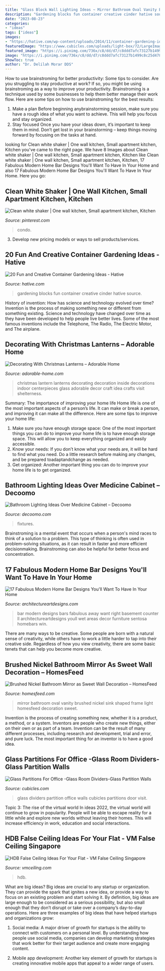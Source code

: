 ```yaml
---
title: "Glass Block Wall Lighting Ideas ~ Mirror Bathroom Oval Vanity Brushed Nickel Sink Shaped Frame Light Homesfeed Decoration Sweet"
description: "Gardening blocks fun container creative cinder hative source"
date: "2023-08-23"
categories:
- "ideas"
tags: ["ideas"]
images:
- "https://hative.com/wp-content/uploads/2014/11/container-gardening-ideas/14-cinder-blocks-gardening.jpg"
featuredImage: "https://www.cubicles.com/uploads/light-box/72/LargeImage/glass-room-dividers-nxtwall-view-room-3-m.jpg"
featured_image: "https://i.pinimg.com/736x/c8/dd/d7/c8ddd7afc73127b1499c8c25d4786013.jpg"
image: "https://i.pinimg.com/736x/c8/dd/d7/c8ddd7afc73127b1499c8c25d4786013.jpg"
ShowToc: true
author: "Dr. Delilah Morar DDS"
---
```



How to use brainstroming for better productivity: Some tips to consider.
Are you struggling to stay productive at work? If so, you might be using brainstroming as a way to improve your productivity. Brainstroming is a technique used by some businesses to help them better manage their work flow. Here are some tips on how to use brainstroming for the best results: 
1) Make a plan 
Before beginning anybrainstorming session, make sure you have a rough idea of what you want to achieve. This will help you focus and stay organized. 
2) Stay focused 
Once you have your ideas down, it’s important to keep them in mind. Don’t get lost in your brainstorming – keep things moving forward by focusing on the tasks at hand.

	

		
looking for Clean white shaker | One wall kitchen, Small apartment kitchen, Kitchen you've came to the right page. We have 8 Images about Clean white shaker | One wall kitchen, Small apartment kitchen, Kitchen like Clean white shaker | One wall kitchen, Small apartment kitchen, Kitchen, 17 Fabulous Modern Home Bar Designs You&#039;ll Want To Have In Your Home and also 17 Fabulous Modern Home Bar Designs You&#039;ll Want To Have In Your Home. Here you go:
		
    
## Clean White Shaker | One Wall Kitchen, Small Apartment Kitchen, Kitchen

<img loading=lazy src="https://i.pinimg.com/736x/c8/dd/d7/c8ddd7afc73127b1499c8c25d4786013.jpg" onerror="this.onerror=null;this.src='https://tse1.mm.bing.net/th?id=OIP._V9UnUS62s5s5uFxTxQUAgHaJ3&amp;pid=15.1';" alt="Clean white shaker | One wall kitchen, Small apartment kitchen, Kitchen">

_Source: pinterest.com_

>condo. 

	

3. Develop new pricing models or ways to sell products/services.

    
## 20 Fun And Creative Container Gardening Ideas - Hative

<img loading=lazy src="https://hative.com/wp-content/uploads/2014/11/container-gardening-ideas/14-cinder-blocks-gardening.jpg" onerror="this.onerror=null;this.src='https://tse4.mm.bing.net/th?id=OIP.eMey02n_35LoY1eX2tyIBwHaJ4&amp;pid=15.1';" alt="20 Fun and Creative Container Gardening Ideas - Hative">

_Source: hative.com_

>gardening blocks fun container creative cinder hative source. 

	

History of invention: How has science and technology evolved over time?
Invention is the process of making something new or different from something existing. Science and technology have changed over time as they have been developed to help people live better lives. Some of the most famous inventions include the Telephone, The Radio, The Electric Motor, and The airplane.

    
## Decorating With Christmas Lanterns – Adorable Home

<img loading=lazy src="https://adorable-home.com/wp-content/gallery/decorating-with-christmas-lanterns/decorating-with-christmas-lanterns-4.jpg" onerror="this.onerror=null;this.src='https://tse1.mm.bing.net/th?id=OIP.3NT0GxurxkQ4wKuspyQ9UAHaLH&amp;pid=15.1';" alt="Decorating With Christmas Lanterns – Adorable Home">

_Source: adorable-home.com_

>christmas lantern lanterns decorating decoration inside decorations indoor centerpieces glass adorable decor craft idea crafts visit shelterness. 

	

Summary: The importance of improving your home life
Home life is one of the most important aspects of a person’s life. It can make or break a person, and improving it can make all the difference. Here are some tips to improve your home life: 
1. Make sure you have enough storage space: One of the most important things you can do to improve your home life is to have enough storage space. This will allow you to keep everything organized and easily accessible. 
2. Know your needs: If you don’t know what your needs are, it will be hard to find what you need. Do a little research before making any changes, and be prepared toadaptandchange as needed. 
3. Get organized: Another important thing you can do to improve your home life is to get organized.

    
## Bathroom Lighting Ideas Over Medicine Cabinet – Decoomo

<img loading=lazy src="https://i.pinimg.com/originals/81/df/5c/81df5c49ce9ccdffb5bc1fc9b73b9d4f.jpg" onerror="this.onerror=null;this.src='https://tse4.mm.bing.net/th?id=OIP.q8M3ghh0FokBcsjqr12aEQHaMM&amp;pid=15.1';" alt="Bathroom Lighting Ideas Over Medicine Cabinet – Decoomo">

_Source: decoomo.com_

>fixtures. 

	

Brainstroming is a mental event that occurs when a person's mind races to think of a solution to a problem. This type of thinking is often used in problem-solving situations, as it can result in faster and more efficient decisionmaking. Brainstroming can also be helpful for better focus and concentration.

    
## 17 Fabulous Modern Home Bar Designs You&#039;ll Want To Have In Your Home

<img loading=lazy src="https://www.architectureartdesigns.com/wp-content/uploads/2016/06/17-Fabulous-Modern-Home-Bar-Designs-Youll-Want-To-Have-In-Your-Home-Right-Away-5.jpg" onerror="this.onerror=null;this.src='https://tse1.mm.bing.net/th?id=OIP.aTnOXmowrYedEX8Fwy6deAHaNS&amp;pid=15.1';" alt="17 Fabulous Modern Home Bar Designs You&#039;ll Want To Have In Your Home">

_Source: architectureartdesigns.com_

>bar modern designs bars fabulous away want right basement counter ll architectureartdesigns youll wet areas decor furniture sentosa homebars win. 

	

There are many ways to be creative. Some people are born with a natural sense of creativity, while others have to work a little harder to tap into their creative side. Regardless of how you view creativity, there are some basic tenets that can help you become more creative.

    
## Brushed Nickel Bathroom Mirror As Sweet Wall Decoration – HomesFeed

<img loading=lazy src="https://homesfeed.com/wp-content/uploads/2015/10/Beautiful-oval-mirror-with-leaves-shaped-frame-a-small-sink-and-faucet-a-pair-of-vanity-light-fixtures.jpg" onerror="this.onerror=null;this.src='https://tse3.mm.bing.net/th?id=OIP.0Gx3xoyz8YR5SE93tf3H6gHaKb&amp;pid=15.1';" alt="Brushed Nickel Bathroom Mirror as Sweet Wall Decoration – HomesFeed">

_Source: homesfeed.com_

>mirror bathroom oval vanity brushed nickel sink shaped frame light homesfeed decoration sweet. 

	

Invention is the process of creating something new, whether it is a product, a method, or a system. Inventors are people who create new things, either on their own or as part of a team. Invention can be the result of many different processes, including research and development, trial and error, and pure luck. The most important thing for an inventor is to have a good idea.

    
## Glass Partitions For Office -Glass Room Dividers-Glass Partition Walls

<img loading=lazy src="https://www.cubicles.com/uploads/light-box/72/LargeImage/glass-room-dividers-nxtwall-view-room-3-m.jpg" onerror="this.onerror=null;this.src='https://tse1.mm.bing.net/th?id=OIP.2ksiD5S-uvTh9aA__DKlGQHaFo&amp;pid=15.1';" alt="Glass Partitions For Office -Glass Room Dividers-Glass Partition Walls">

_Source: cubicles.com_

>glass dividers partition office walls cubicles partitions door visit. 

	

Topic 3: The rise of the virtual world
In ideas 2022, the virtual world will continue to grow in popularity. People will be able to escape reality for a little while and explore new worlds without leaving their homes. This will increase efficiency in work, education and social interactions.

    
## HDB False Ceiling Ideas For Your Flat - VM False Ceiling Singapore

<img loading=lazy src="http://www.vmceiling.com/wp-content/uploads/2019/01/ceiling-repair-vm-false-ceiling-partition-wall-singapore_wm.jpeg" onerror="this.onerror=null;this.src='https://tse3.mm.bing.net/th?id=OIP.Xw99EJroanINIai8awl6mgHaLG&amp;pid=15.1';" alt="HDB False Ceiling Ideas For Your Flat - VM False Ceiling Singapore">

_Source: vmceiling.com_

>hdb. 

	

What are big ideas?
Big ideas are crucial to any startup or organization. They can provide the spark that ignites a new idea, or provide a way to focus on an existing problem and start solving it. By definition, big ideas are large enough to be considered as a serious possibility, but also small enough that they don’t disrupt or take over a company’s day-to-day operations. Here are three examples of big ideas that have helped startups and organizations grow:
1. Social media: A major driver of growth for startups is the ability to connect with customers on a personal level. By understanding how people use social media, companies can develop marketing strategies that work better for their target audience and create more engaging content.

2. Mobile app development: Another key element of growth for startups is creating innovative mobile apps that appeal to a wider range of users.

